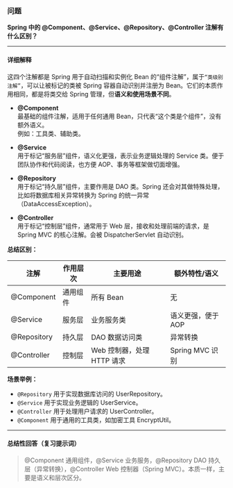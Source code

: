 ### 问题

**Spring 中的 @Component、@Service、@Repository、@Controller 注解有什么区别？**

---

#### 详细解释

这四个注解都是 Spring 用于自动扫描和实例化 Bean 的“组件注解”，属于`“类级别注解”`，可以让被标记的类被 Spring 容器自动识别并注册为 Bean。它们的本质作用相同，都是将类交给 Spring 管理，但**语义和使用场景不同**。

- **@Component**  
  最基础的组件注解，适用于任何通用 Bean，只代表“这个类是个组件”，没有额外语义。  
  例如：工具类、辅助类。

- **@Service**  
  用于标记“服务层”组件，语义化更强，表示业务逻辑处理的 Service 类。便于团队协作和代码阅读，也方便 AOP、事务等框架做切面增强。

- **@Repository**  
  用于标记“持久层”组件，主要作用是 DAO 类。Spring 还会对其做特殊处理，比如将数据库相关异常转换为 Spring 的统一异常（DataAccessException）。

- **@Controller**  
  用于标记“控制层”组件，通常用于 Web 层，接收和处理前端的请求，是 Spring MVC 的核心注解。会被 DispatcherServlet 自动识别。

**总结区别：**

| 注解        | 作用层次 | 主要用途                   | 额外特性/语义      |
| ----------- | -------- | -------------------------- | ------------------ |
| @Component  | 通用组件 | 所有 Bean                  | 无                 |
| @Service    | 服务层   | 业务服务类                 | 语义更强，便于 AOP |
| @Repository | 持久层   | DAO 数据访问类             | 异常转换           |
| @Controller | 控制层   | Web 控制器，处理 HTTP 请求 | Spring MVC 识别    |

**场景举例：**

- `@Repository` 用于实现数据库访问的 UserRepository。
- `@Service` 用于实现业务逻辑的 UserService。
- `@Controller` 用于处理用户请求的 UserController。
- `@Component` 用于通用的工具类，如加密工具 EncryptUtil。

---

#### 总结性回答（复习提示词）

> @Component 通用组件，@Service 业务服务，@Repository DAO 持久层（异常转换），@Controller Web 控制器（Spring MVC）。本质一样，主要是语义和层次区分。